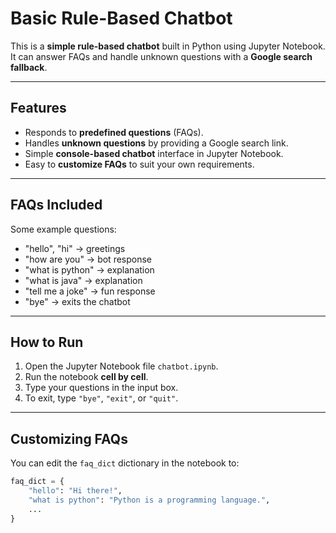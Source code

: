 # Basic Rule-Based Chatbot

This is a **simple rule-based chatbot** built in Python using Jupyter Notebook. It can answer FAQs and handle unknown questions with a **Google search fallback**.

---

## Features

- Responds to **predefined questions** (FAQs).  
- Handles **unknown questions** by providing a Google search link.  
- Simple **console-based chatbot** interface in Jupyter Notebook.  
- Easy to **customize FAQs** to suit your own requirements.  

---

## FAQs Included

Some example questions:

- "hello", "hi" → greetings  
- "how are you" → bot response  
- "what is python" → explanation  
- "what is java" → explanation  
- "tell me a joke" → fun response  
- "bye" → exits the chatbot  

---

## How to Run

1. Open the Jupyter Notebook file `chatbot.ipynb`.  
2. Run the notebook **cell by cell**.  
3. Type your questions in the input box.  
4. To exit, type `"bye"`, `"exit"`, or `"quit"`.  

---

## Customizing FAQs

You can edit the `faq_dict` dictionary in the notebook to:

```python
faq_dict = {
    "hello": "Hi there!",
    "what is python": "Python is a programming language.",
    ...
}
